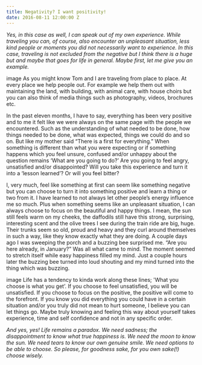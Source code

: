```yaml
---
title: Negativity? I want positivity!
date: 2016-08-11 12:00:00 Z
---
```


*Yes, in this case as well, I can speak out of my own experience. While traveling you can, of course, also encounter an unpleasant situation, less kind people or moments you did not necessarily want to experience. In this case, traveling is not excluded from the negative but I think there is a huge but and maybe that goes for life in general. Maybe first, let me give you an example.*

image
As you might know Tom and I are traveling from place to place. At every place we help people out. For example we help them out with maintaining the land, with building, with animal care, with house choirs but you can also think of media things such as photography, videos, brochures etc.

In the past eleven months, I have to say, everything has been very positive and to me it felt like we were always on the same page with the people we encountered. Such as the understanding of what needed to be done, how things needed to be done, what was expected, things we could do and so on. But like my mother said “There is a first for everything.” When something is different than what you were expecting or if something happens which you feel unsure, confused and/or unhappy about the question remains ‘What are you going to do?’ Are you going to feel angry, unsatisfied and/or disappointed? Will you take this experience and turn it into a ‘lesson learned’? Or will you feel bitter?  

I, very much, feel like something at first can seem like something negative but you can choose to turn it into something positive and learn a thing or two from it. I have learned to not always let other people’s energy influence me so much. Plus when something seems like an unpleasant situation, I can always choose to focus on the beautiful and happy things. I mean, the sun still feels warm on my cheeks, the daffodils still have this strong, surprising, interesting scent and the olive trees I see during the train ride are big, huge. Their trunks seem so old, proud and heavy and they curl around themselves in such a way, like they know exactly what they are doing. A couple days ago I was sweeping the porch and a buzzing bee surprised me. “Are you here already, in January?” Was all what came to mind. The moment seemed to stretch itself while easy happiness filled my mind. Just a couple hours later the buzzing bee turned into loud shouting and my mind turned into the thing which was buzzing.

image
Life has a tendency to kinda work along these lines; 'What you choose is what you get’. If you choose to feel unsatisfied, you will be unsatisfied. If you choose to focus on the positive, the positive will come to the forefront. If you know you did everything you could have in a certain situation and/or you truly did not mean to hurt someone, I believe you can let things go. Maybe truly knowing and feeling this way about yourself takes experience, time and self confidence and not in any specific order.

*And yes, yes! Life remains a paradox. We need sadness; the disappointment to know what true happiness is. We need the moon to know the sun. We need tears to know our own genuine smile. We need options to be able to choose. So please, for goodness sake, for you own sake(!) choose wisely.*